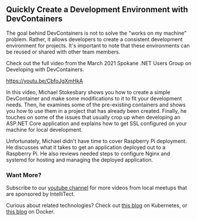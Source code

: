 

## Quickly Create a Development Environment with DevContainers

The goal behind DevContainers is not to solve the "works on my machine" problem. Rather, it allows developers to create a consistent development environment for projects. It's important to note that these environments can be reused or shared with other team members.

Check out the full video from the March 2021 Spokane .NET Users Group on Developing with DevContainers.

https://youtu.be/CbfoJgXmHkA

In this video, Michael Stokesbary shows you how to create a simple DevContainer and make some modifications to it to fit your development needs. Then, he examines some of the pre-existing containers and shows you how to use them in a project that has already been created. Finally, he touches on some of the issues that usually crop up when developing an ASP.NET Core application and explains how to get SSL configured on your machine for local development.

Unfortunately, Michael didn't have time to cover Raspberry Pi deployment. He discusses what it takes to get an application deployed out to a Raspberry Pi. He also reviews needed steps to configure Nginx and systemd for hosting and managing the deployed application.

### Want More?

Subscribe to our [youtube channel](https://www.youtube.com/channel/UCZSEfrUQnLLohBWDKRRSohw?view_as=subscriber) for more videos from local meetups that are sponsored by IntelliTect.

Curious about related technologies? Check out [this blog](/kubernetes/) on Kubernetes, or [this blog](/docker-scaffold/) on Docker.

